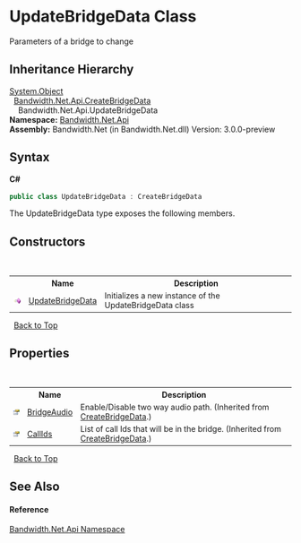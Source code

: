 ﻿# UpdateBridgeData Class
 

Parameters of a bridge to change


## Inheritance Hierarchy
<a href="http://msdn2.microsoft.com/en-us/library/e5kfa45b" target="_blank">System.Object</a><br />&nbsp;&nbsp;<a href ="T_Bandwidth_Net_Api_CreateBridgeData.md">Bandwidth.Net.Api.CreateBridgeData</a><br />&nbsp;&nbsp;&nbsp;&nbsp;Bandwidth.Net.Api.UpdateBridgeData<br />
**Namespace:**&nbsp;<a href ="N_Bandwidth_Net_Api.md">Bandwidth.Net.Api</a><br />**Assembly:**&nbsp;Bandwidth.Net (in Bandwidth.Net.dll) Version: 3.0.0-preview

## Syntax

**C#**<br />
``` C#
public class UpdateBridgeData : CreateBridgeData
```

The UpdateBridgeData type exposes the following members.


## Constructors
&nbsp;<table><tr><th></th><th>Name</th><th>Description</th></tr><tr><td>![Public method](media/pubmethod.gif "Public method")</td><td><a href ="M_Bandwidth_Net_Api_UpdateBridgeData__ctor.md">UpdateBridgeData</a></td><td>
Initializes a new instance of the UpdateBridgeData class</td></tr></table>&nbsp;
<a href="#updatebridgedata-class">Back to Top</a>

## Properties
&nbsp;<table><tr><th></th><th>Name</th><th>Description</th></tr><tr><td>![Public property](media/pubproperty.gif "Public property")</td><td><a href ="P_Bandwidth_Net_Api_CreateBridgeData_BridgeAudio.md">BridgeAudio</a></td><td>
Enable/Disable two way audio path.
 (Inherited from <a href ="T_Bandwidth_Net_Api_CreateBridgeData.md">CreateBridgeData</a>.)</td></tr><tr><td>![Public property](media/pubproperty.gif "Public property")</td><td><a href ="P_Bandwidth_Net_Api_CreateBridgeData_CallIds.md">CallIds</a></td><td>
List of call Ids that will be in the bridge.
 (Inherited from <a href ="T_Bandwidth_Net_Api_CreateBridgeData.md">CreateBridgeData</a>.)</td></tr></table>&nbsp;
<a href="#updatebridgedata-class">Back to Top</a>

## See Also


#### Reference
<a href ="N_Bandwidth_Net_Api.md">Bandwidth.Net.Api Namespace</a><br />